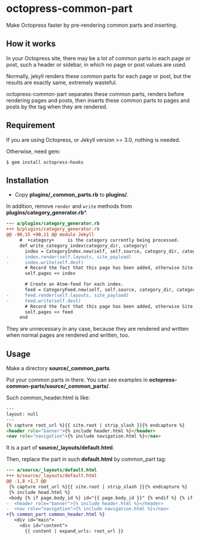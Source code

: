 # octopress-common-part

Make Octopress faster by pre-rendering common parts and inserting.

## How it works

In your Octopress site,
there may be a lot of common parts in each page or post,
such a header or sidebar, in which no page or post values are used.

Normally, jekyll renders these common parts for each page or post,
but the results are exactly same, extremely wasteful.

octopress-common-part separates these common parts,
renders before rendering pages and posts,
then inserts these common parts to pages and posts by the tag
when they are rendered.

## Requirement

If you are using Octopress, or Jekyll version >= 3.0, nothing is needed.

Otherwise,
need gem:

    $ gem install octopress-hooks

## Installation

* Copy **plugins/_common_parts.rb** to **plugins/**.

In addition, remove `render` and `write` methods
from **plugins/category_generator.rb***.

```diff
--- a/plugins/category_generator.rb
+++ b/plugins/category_generator.rb
@@ -90,15 +90,11 @@ module Jekyll
     #  +category+     is the category currently being processed.
     def write_category_index(category_dir, category)
       index = CategoryIndex.new(self, self.source, category_dir, category)
-      index.render(self.layouts, site_payload)
-      index.write(self.dest)
       # Record the fact that this page has been added, otherwise Site::cleanup will remove it.
       self.pages << index

       # Create an Atom-feed for each index.
       feed = CategoryFeed.new(self, self.source, category_dir, category)
-      feed.render(self.layouts, site_payload)
-      feed.write(self.dest)
       # Record the fact that this page has been added, otherwise Site::cleanup will remove it.
       self.pages << feed
     end
```

They are unnecessary in any case, because
they are rendered and written when normal pages are rendered and written, too.

## Usage

Make a directory **source/_common_parts**.

Put your common parts in there.
You can see examples in **octopress-common-parts/source/_common_parts/**.

Such common_header.html is like:

```html
---
layout: null
---
{% capture root_url %}{{ site.root | strip_slash }}{% endcapture %}
<header role="banner">{% include header.html %}</header>
<nav role="navigation">{% include navigation.html %}</nav>
```

It is a part of **source/_layouts/default.html**.

Then, replace the part in such **default.html** by common_part tag:

```diff
--- a/source/_layouts/default.html
+++ b/source/_layouts/default.html
@@ -1,8 +1,7 @@
 {% capture root_url %}{{ site.root | strip_slash }}{% endcapture %}
 {% include head.html %}
 <body {% if page.body_id %} id="{{ page.body_id }}" {% endif %} {% if page.sidebar == false %} class="no-sidebar" {% endif %} {% if page.sidebar == 'collapse' or site.sidebar == 'collapse' %} class="collapse-sidebar sidebar-footer" {% endif %}>
-  <header role="banner">{% include header.html %}</header>
-  <nav role="navigation">{% include navigation.html %}</nav>
+{% common_part common_header.html %}
   <div id="main">
     <div id="content">
       {{ content | expand_urls: root_url }}
```
